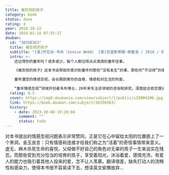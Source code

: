 ```yaml
---
title: 被忽视的孩子
category: book
status: done
rating: 4
year: 2018-10-22
date: 2024-01-16 07:55:17
douban:
  id: "30358363"
  title: 被忽视的孩子
  subtitle: "[美]乔尼丝·韦布（Jonice Webb） [美]克里斯蒂娜·穆塞洛 / 2018 / 机械工业出版社"
  intro: >-
    还记得你的童年吗？或多或少，每个人都记得点点滴滴的童年往事。

    《被忽视的孩子》这本书会帮助你意识到童年时那些“没有发生”的事、那些你“不记得”的事，向你展现未发生之事的后果：掌控你生命的无形之力。

    童年遭受的情感忽视，会长期损害你的自尊、情感和对生活的热爱。

    “童年情感忽视”领域开创者韦布博士，20年来专注该领域的咨询和研究，深度结合依恋理论和情商理论，撰写出这部开创性作品，帮你逐步掌握童年未能培养的情感技能，走出情感真空，与他人和世界重建情感连接。为父母提供有效方法，终结代际恶性循环，抚育出情感成熟的孩子；为咨询师提供有效工具，帮助存在童年情感忽视问题的来访者。
  rating: 8.5
  cover: https://img9.doubanio.com/view/subject/l/public/s29904106.jpg
  link: https://book.douban.com/subject/30358363/
  history:
    - date: 2023-10-08 19:28:04
      comment: ""
      status: todo
---
```


对本书提出的情感忽视问题表示非常赞同，正是它在心中留给太阳的位置嵌上了一个黑洞。金玉良言：只有情感和连接才给我们称之为“活着”的奇怪事情带来意义。虚无、麻木杀死生命的喜悦，父母做不好自己的角色对无辜的孩子一生来说实在残忍。而那些受到充分恰当的培育的孩子，享受着阳光，沐浴着爱，感情充沛，有爱人的能力也吸引着其他人投来的爱，怎不让人羡慕。翻译很差，缺失打动人的流畅性和感染力，使得本书很不容易读下去，想读英文偷懒放弃…